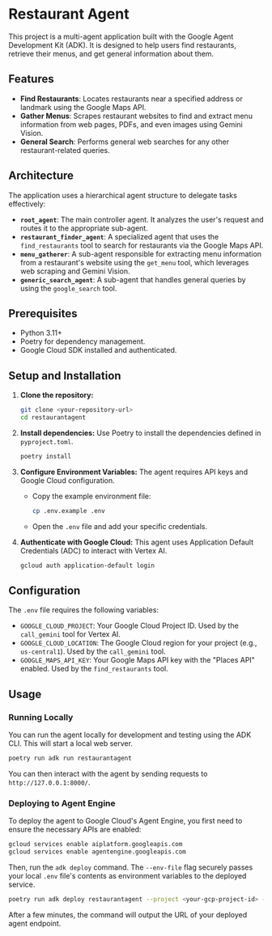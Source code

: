 # Restaurant Agent

This project is a multi-agent application built with the Google Agent Development Kit (ADK). It is designed to help users find restaurants, retrieve their menus, and get general information about them.

## Features

- **Find Restaurants**: Locates restaurants near a specified address or landmark using the Google Maps API.
- **Gather Menus**: Scrapes restaurant websites to find and extract menu information from web pages, PDFs, and even images using Gemini Vision.
- **General Search**: Performs general web searches for any other restaurant-related queries.

## Architecture

The application uses a hierarchical agent structure to delegate tasks effectively:

- **`root_agent`**: The main controller agent. It analyzes the user's request and routes it to the appropriate sub-agent.
- **`restaurant_finder_agent`**: A specialized agent that uses the `find_restaurants` tool to search for restaurants via the Google Maps API.
- **`menu_gatherer`**: A sub-agent responsible for extracting menu information from a restaurant's website using the `get_menu` tool, which leverages web scraping and Gemini Vision.
- **`generic_search_agent`**: A sub-agent that handles general queries by using the `google_search` tool.

## Prerequisites

- Python 3.11+
- Poetry for dependency management.
- Google Cloud SDK installed and authenticated.

## Setup and Installation

1.  **Clone the repository:**
    ```sh
    git clone <your-repository-url>
    cd restaurantagent
    ```

2.  **Install dependencies:**
    Use Poetry to install the dependencies defined in `pyproject.toml`.
    ```sh
    poetry install
    ```

3.  **Configure Environment Variables:**
    The agent requires API keys and Google Cloud configuration.

    - Copy the example environment file:
      ```sh
      cp .env.example .env
      ```

    - Open the `.env` file and add your specific credentials.

4.  **Authenticate with Google Cloud:**
    This agent uses Application Default Credentials (ADC) to interact with Vertex AI.
    ```sh
    gcloud auth application-default login
    ```

## Configuration

The `.env` file requires the following variables:

- `GOOGLE_CLOUD_PROJECT`: Your Google Cloud Project ID. Used by the `call_gemini` tool for Vertex AI.
- `GOOGLE_CLOUD_LOCATION`: The Google Cloud region for your project (e.g., `us-central1`). Used by the `call_gemini` tool.
- `GOOGLE_MAPS_API_KEY`: Your Google Maps API key with the "Places API" enabled. Used by the `find_restaurants` tool.

## Usage

### Running Locally

You can run the agent locally for development and testing using the ADK CLI. This will start a local web server.

```sh
poetry run adk run restaurantagent
```

You can then interact with the agent by sending requests to `http://127.0.0.1:8000/`.

### Deploying to Agent Engine

To deploy the agent to Google Cloud's Agent Engine, you first need to ensure the necessary APIs are enabled:

```sh
gcloud services enable aiplatform.googleapis.com
gcloud services enable agentengine.googleapis.com
```

Then, run the `adk deploy` command. The `--env-file` flag securely passes your local `.env` file's contents as environment variables to the deployed service.

```sh
poetry run adk deploy restaurantagent --project <your-gcp-project-id> --location <your-gcp-location> --env-file .env
```

After a few minutes, the command will output the URL of your deployed agent endpoint.